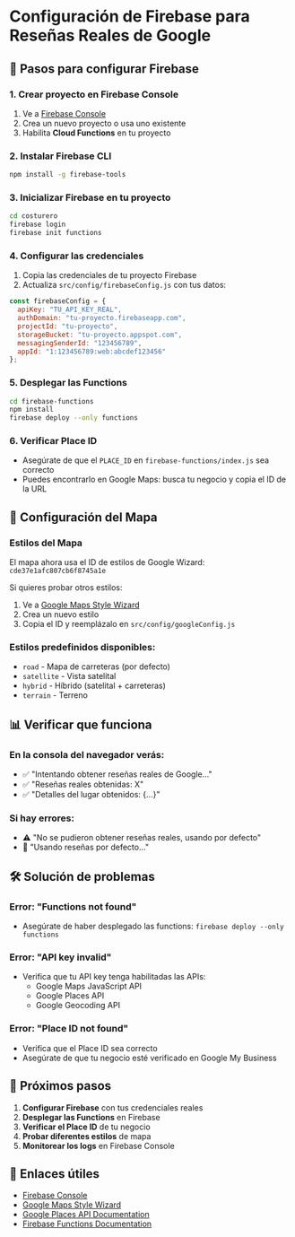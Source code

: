 # Configuración de Firebase para Reseñas Reales de Google

## 🚀 Pasos para configurar Firebase

### 1. Crear proyecto en Firebase Console
1. Ve a [Firebase Console](https://console.firebase.google.com/)
2. Crea un nuevo proyecto o usa uno existente
3. Habilita **Cloud Functions** en tu proyecto

### 2. Instalar Firebase CLI
```bash
npm install -g firebase-tools
```

### 3. Inicializar Firebase en tu proyecto
```bash
cd costurero
firebase login
firebase init functions
```

### 4. Configurar las credenciales
1. Copia las credenciales de tu proyecto Firebase
2. Actualiza `src/config/firebaseConfig.js` con tus datos:

```javascript
const firebaseConfig = {
  apiKey: "TU_API_KEY_REAL",
  authDomain: "tu-proyecto.firebaseapp.com",
  projectId: "tu-proyecto",
  storageBucket: "tu-proyecto.appspot.com",
  messagingSenderId: "123456789",
  appId: "1:123456789:web:abcdef123456"
};
```

### 5. Desplegar las Functions
```bash
cd firebase-functions
npm install
firebase deploy --only functions
```

### 6. Verificar Place ID
- Asegúrate de que el `PLACE_ID` en `firebase-functions/index.js` sea correcto
- Puedes encontrarlo en Google Maps: busca tu negocio y copia el ID de la URL

## 🔧 Configuración del Mapa

### Estilos del Mapa
El mapa ahora usa el ID de estilos de Google Wizard: `cde37e1afc807cb6f8745a1e`

Si quieres probar otros estilos:
1. Ve a [Google Maps Style Wizard](https://mapstyle.withgoogle.com/)
2. Crea un nuevo estilo
3. Copia el ID y reemplázalo en `src/config/googleConfig.js`

### Estilos predefinidos disponibles:
- `road` - Mapa de carreteras (por defecto)
- `satellite` - Vista satelital
- `hybrid` - Híbrido (satelital + carreteras)
- `terrain` - Terreno

## 📊 Verificar que funciona

### En la consola del navegador verás:
- ✅ "Intentando obtener reseñas reales de Google..."
- ✅ "Reseñas reales obtenidas: X"
- ✅ "Detalles del lugar obtenidos: {...}"

### Si hay errores:
- ⚠️ "No se pudieron obtener reseñas reales, usando por defecto"
- 🔄 "Usando reseñas por defecto..."

## 🛠️ Solución de problemas

### Error: "Functions not found"
- Asegúrate de haber desplegado las functions: `firebase deploy --only functions`

### Error: "API key invalid"
- Verifica que tu API key tenga habilitadas las APIs:
  - Google Maps JavaScript API
  - Google Places API
  - Google Geocoding API

### Error: "Place ID not found"
- Verifica que el Place ID sea correcto
- Asegúrate de que tu negocio esté verificado en Google My Business

## 📱 Próximos pasos

1. **Configurar Firebase** con tus credenciales reales
2. **Desplegar las Functions** en Firebase
3. **Verificar el Place ID** de tu negocio
4. **Probar diferentes estilos** de mapa
5. **Monitorear los logs** en Firebase Console

## 🔗 Enlaces útiles

- [Firebase Console](https://console.firebase.google.com/)
- [Google Maps Style Wizard](https://mapstyle.withgoogle.com/)
- [Google Places API Documentation](https://developers.google.com/maps/documentation/places/web-service)
- [Firebase Functions Documentation](https://firebase.google.com/docs/functions) 